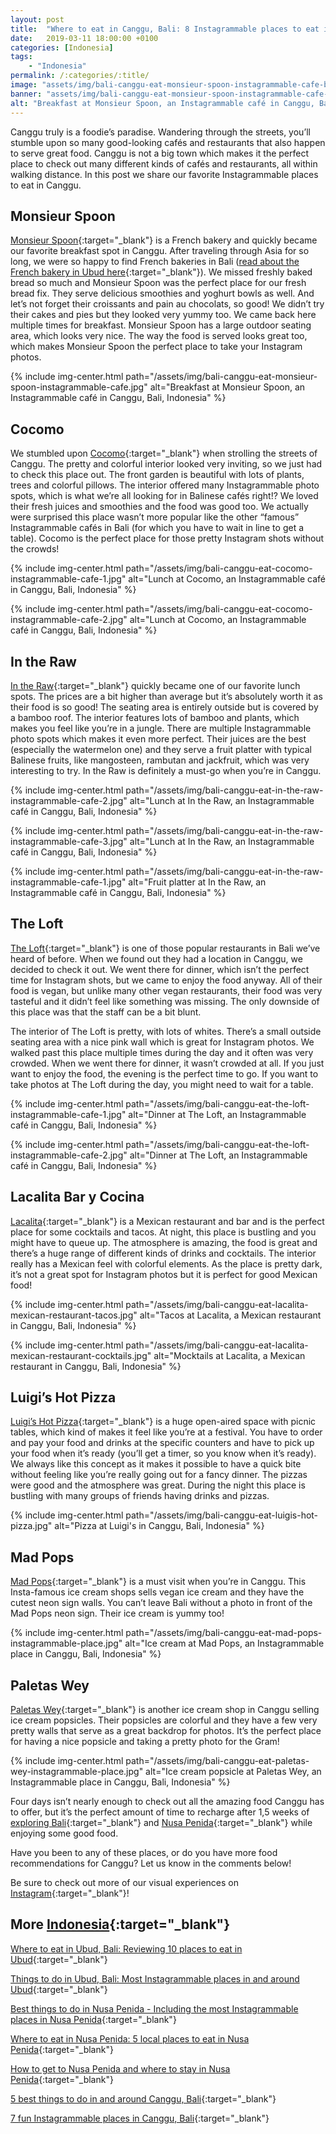 ```yaml
---
layout: post
title:  "Where to eat in Canggu, Bali: 8 Instagrammable places to eat in Canggu"
date:   2019-03-11 18:00:00 +0100
categories: [Indonesia]
tags:
    - "Indonesia"
permalink: /:categories/:title/
image: "assets/img/bali-canggu-eat-monsieur-spoon-instagrammable-cafe-banner.jpg"
banner: "assets/img/bali-canggu-eat-monsieur-spoon-instagrammable-cafe-banner-large.jpg"
alt: "Breakfast at Monsieur Spoon, an Instagrammable café in Canggu, Bali, Indonesia"
---
```

 
Canggu truly is a foodie’s paradise. Wandering through the streets, you’ll stumble upon so many good-looking cafés and restaurants that also happen to serve great food. Canggu is not a big town which makes it the perfect place to check out many different kinds of cafés and restaurants, all within walking distance. In this post we share our favorite Instagrammable places to eat in Canggu.  
 
## Monsieur Spoon
 
[Monsieur Spoon][monsieur spoon]{:target="_blank"} is a French bakery and quickly became our favorite breakfast spot in Canggu. After traveling through Asia for so long, we were so happy to find French bakeries in Bali ([read about the French bakery in Ubud here][eat ubud]{:target="_blank"}). We missed freshly baked bread so much and Monsieur Spoon was the perfect place for our fresh bread fix. They serve delicious smoothies and yoghurt bowls as well. And let’s not forget their croissants and pain au chocolats, so good! We didn’t try their cakes and pies but they looked very yummy too. We came back here multiple times for breakfast. Monsieur Spoon has a large outdoor seating area, which looks very nice. The way the food is served looks great too, which makes Monsieur Spoon the perfect place to take your Instagram photos. 

{% include img-center.html path="/assets/img/bali-canggu-eat-monsieur-spoon-instagrammable-cafe.jpg" alt="Breakfast at Monsieur Spoon, an Instagrammable café in Canggu, Bali, Indonesia" %}
 
## Cocomo
 
We stumbled upon [Cocomo][cocomo]{:target="_blank"} when strolling the streets of Canggu. The pretty and colorful interior looked very inviting, so we just had to check this place out. The front garden is beautiful with lots of plants, trees and colorful pillows. The interior offered many Instagrammable photo spots, which is what we’re all looking for in Balinese cafés right!? We loved their fresh juices and smoothies and the food was good too. We actually were surprised this place wasn’t more popular like the other “famous” Instagrammable cafés in Bali (for which you have to wait in line to get a table). Cocomo is the perfect place for those pretty Instagram shots without the crowds!

{% include img-center.html path="/assets/img/bali-canggu-eat-cocomo-instagrammable-cafe-1.jpg" alt="Lunch at Cocomo, an Instagrammable café in Canggu, Bali, Indonesia" %}

{% include img-center.html path="/assets/img/bali-canggu-eat-cocomo-instagrammable-cafe-2.jpg" alt="Lunch at Cocomo, an Instagrammable café in Canggu, Bali, Indonesia" %}
 
## In the Raw
 
[In the Raw][in the raw]{:target="_blank"} quickly became one of our favorite lunch spots. The prices are a bit higher than average but it’s absolutely worth it as their food is so good! The seating area is entirely outside but is covered by a bamboo roof. The interior features lots of bamboo and plants, which makes you feel like you’re in a jungle. There are multiple Instagrammable photo spots which makes it even more perfect. Their juices are the best (especially the watermelon one) and they serve a fruit platter with typical Balinese fruits, like mangosteen, rambutan and jackfruit, which was very interesting to try. In the Raw is definitely a must-go when you’re in Canggu.

{% include img-center.html path="/assets/img/bali-canggu-eat-in-the-raw-instagrammable-cafe-2.jpg" alt="Lunch at In the Raw, an Instagrammable café in Canggu, Bali, Indonesia" %}

{% include img-center.html path="/assets/img/bali-canggu-eat-in-the-raw-instagrammable-cafe-3.jpg" alt="Lunch at In the Raw, an Instagrammable café in Canggu, Bali, Indonesia" %}

{% include img-center.html path="/assets/img/bali-canggu-eat-in-the-raw-instagrammable-cafe-1.jpg" alt="Fruit platter at In the Raw, an Instagrammable café in Canggu, Bali, Indonesia" %}
 
## The Loft
 
[The Loft][the loft]{:target="_blank"} is one of those popular restaurants in Bali we’ve heard of before. When we found out they had a location in Canggu, we decided to check it out. We went there for dinner, which isn’t the perfect time for Instagram shots, but we came to enjoy the food anyway. All of their food is vegan, but unlike many other vegan restaurants, their food was very tasteful and it didn’t feel like something was missing. The only downside of this place was that the staff can be a bit blunt.
 
The interior of The Loft is pretty, with lots of whites. There’s a small outside seating area with a nice pink wall which is great for Instagram photos. We walked past this place multiple times during the day and it often was very crowded. When we went there for dinner, it wasn’t crowded at all. If you just want to enjoy the food, the evening is the perfect time to go. If you want to take photos at The Loft during the day, you might need to wait for a table.

{% include img-center.html path="/assets/img/bali-canggu-eat-the-loft-instagrammable-cafe-1.jpg" alt="Dinner at The Loft, an Instagrammable café in Canggu, Bali, Indonesia" %}

{% include img-center.html path="/assets/img/bali-canggu-eat-the-loft-instagrammable-cafe-2.jpg" alt="Dinner at The Loft, an Instagrammable café in Canggu, Bali, Indonesia" %}
 
## Lacalita Bar y Cocina
 
[Lacalita][lacalita]{:target="_blank"} is a Mexican restaurant and bar and is the perfect place for some cocktails and tacos. At night, this place is bustling and you might have to queue up. The atmosphere is amazing, the food is great and there’s a huge range of different kinds of drinks and cocktails. The interior really has a Mexican feel with colorful elements. As the place is pretty dark, it’s not a great spot for Instagram photos but it is perfect for good Mexican food!

{% include img-center.html path="/assets/img/bali-canggu-eat-lacalita-mexican-restaurant-tacos.jpg" alt="Tacos at Lacalita, a Mexican restaurant in Canggu, Bali, Indonesia" %}

{% include img-center.html path="/assets/img/bali-canggu-eat-lacalita-mexican-restaurant-cocktails.jpg" alt="Mocktails at Lacalita, a Mexican restaurant in Canggu, Bali, Indonesia" %}
 
## Luigi’s Hot Pizza
 
[Luigi’s Hot Pizza][luigis]{:target="_blank"} is a huge open-aired space with picnic tables, which kind of makes it feel like you’re at a festival. You have to order and pay your food and drinks at the specific counters and have to pick up your food when it’s ready (you’ll get a timer, so you know when it’s ready). We always like this concept as it makes it possible to have a quick bite without feeling like you’re really going out for a fancy dinner. The pizzas were good and the atmosphere was great. During the night this place is bustling with many groups of friends having drinks and pizzas.

{% include img-center.html path="/assets/img/bali-canggu-eat-luigis-hot-pizza.jpg" alt="Pizza at Luigi's in Canggu, Bali, Indonesia" %}
 
## Mad Pops
 
[Mad Pops][mad pops]{:target="_blank"} is a must visit when you’re in Canggu. This Insta-famous ice cream shops sells vegan ice cream and they have the cutest neon sign walls. You can’t leave Bali without a photo in front of the Mad Pops neon sign. Their ice cream is yummy too!

{% include img-center.html path="/assets/img/bali-canggu-eat-mad-pops-instagrammable-place.jpg" alt="Ice cream at Mad Pops, an Instagrammable place in Canggu, Bali, Indonesia" %}
 
## Paletas Wey
 
[Paletas Wey][paletas wey]{:target="_blank"} is another ice cream shop in Canggu selling ice cream popsicles. Their popsicles are colorful and they have a few very pretty walls that serve as a great backdrop for photos. It’s the perfect place for having a nice popsicle and taking a pretty photo for the Gram!

{% include img-center.html path="/assets/img/bali-canggu-eat-paletas-wey-instagrammable-place.jpg" alt="Ice cream popsicle at Paletas Wey, an Instagrammable place in Canggu, Bali, Indonesia" %}
 
Four days isn’t nearly enough to check out all the amazing food Canggu has to offer, but it’s the perfect amount of time to recharge after 1,5 weeks of [exploring Bali][things ubud]{:target="_blank"} and [Nusa Penida][things nusa penida]{:target="_blank"} while enjoying some good food.
 
Have you been to any of these places, or do you have more food recommendations for Canggu? Let us know in the comments below!

Be sure to check out more of our visual experiences on [Instagram][instagram]{:target="_blank"}!

## More [Indonesia][indonesia]{:target="_blank"}

[Where to eat in Ubud, Bali: Reviewing 10 places to eat in Ubud][eat ubud]{:target="_blank"}

[Things to do in Ubud, Bali: Most Instagrammable places in and around Ubud][things ubud]{:target="_blank"}

[Best things to do in Nusa Penida - Including the most Instagrammable places in Nusa Penida][things nusa penida]{:target="_blank"}

[Where to eat in Nusa Penida: 5 local places to eat in Nusa Penida][eat nusa penida]{:target="_blank"}

[How to get to Nusa Penida and where to stay in Nusa Penida][stay nusa penida]{:target="_blank"}

[5 best things to do in and around Canggu, Bali][things canggu]{:target="_blank"}

[7 fun Instagrammable places in Canggu, Bali][instagrammable places canggu]{:target="_blank"}

[things canggu]: https://kipamojo.world/indonesia/5-best-things-to-do-in-and-around-Canggu-Bali/ 
[instagrammable places canggu]: https://kipamojo.world/indonesia/7-fun-Instagrammable-places-in-Canggu-Bali/ 
[eat ubud]: https://kipamojo.world/indonesia/Where-to-eat-in-Ubud-Bali-Reviewing-10-places-to-eat-in-Ubud/ 
[things ubud]: https://kipamojo.world/indonesia/Things-to-do-in-Ubud-Bali-Most-Instagrammable-places-in-and-around-Ubud/ 
[things nusa penida]: https://kipamojo.world/indonesia/Best-things-to-do-in-Nusa-Penida-Including-the-most-Instagrammable-places-in-Nusa-Penida/ 
[eat nusa penida]: https://kipamojo.world/indonesia/Where-to-eat-in-Nusa-Penida-5-local-places-to-eat-in-Nusa-Penida/ 
[stay nusa penida]: https://kipamojo.world/indonesia/How-to-get-to-Nusa-Penida-and-where-to-stay-in-Nusa-Penida/ 


[indonesia]: https://kipamojo.world/tags.html#indonesia
[instagram]: https://instagram.com/kipamojo 

[monsieur spoon]: https://goo.gl/maps/CRZsDumJ67F2
[cocomo]: https://goo.gl/maps/KnSjBBX3LNn
[in the raw]: https://goo.gl/maps/ycSaVwvp5832
[the loft]: https://goo.gl/maps/ku9fustVVwn
[lacalita]: https://goo.gl/maps/LAhRjYY7bcC2
[luigis]: https://goo.gl/maps/pruj5bHzVM72
[mad pops]: https://goo.gl/maps/vqfNjKJgedt
[paletas wey]: https://goo.gl/maps/M2zopQDsTB12
